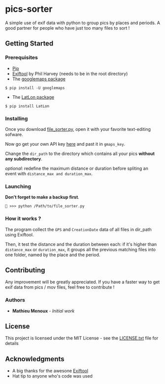 # pics-sorter

A simple use of exif data with python to group pics by places and periods. A good partner for people who have just too many files to sort !

## Getting Started

### Prerequisites

* [Pip](https://pip.pypa.io/en/stable/installing/)
* [Exiftool](http://owl.phy.queensu.ca/~phil/exiftool/) by Phil Harvey (needs to be in the root directory)
* The [googlemaps package](https://github.com/googlemaps/google-maps-services-python)
```
$ pip install -U googlemaps
```
* The [LatLon package](https://pypi.python.org/pypi/LatLon)
```
$ pip install LatLon
```

### Installing

Once you download [file_sorter.py](file_sorter.py), open it with your favorite text-editing sofware.

Now go get your own API key [here](https://developers.google.com/maps/documentation/geocoding/start#get-a-key) and past it in `gmaps_key`.

Change the `dir_path` to the directory which contains all your pics **without any subdirectory**.

*optional:* redefine the maximum distance or duration before spliting an event with `distance_max and duration_max`. 

### Launching

**Don't forget to make a backup first**.
```
 >>> python /Path/to/file_sorter.py
```
### How it works ?

The program collect the `GPS` and `CreationDate` data of all files in dir_path using Exiftool.

Then, it test the distance and the duration between each: if it's higher than `distance_max` or `duration_max`, it groups all the previous matching files into one folder, named by the place and the period.

## Contributing

Any improvement will be greatly appreciated.
If you have a faster way to get exif data from pics / mov files, feel free to contribute !

### Authors

* **Mathieu Menoux** - *Initial work*

## License

This project is licensed under the MIT License - see the [LICENSE.txt](LICENSE.txt) file for details

## Acknowledgments

* A big thanks for the awesone [Exiftool](http://owl.phy.queensu.ca/~phil/exiftool/)
* Hat tip to anyone who's code was used
